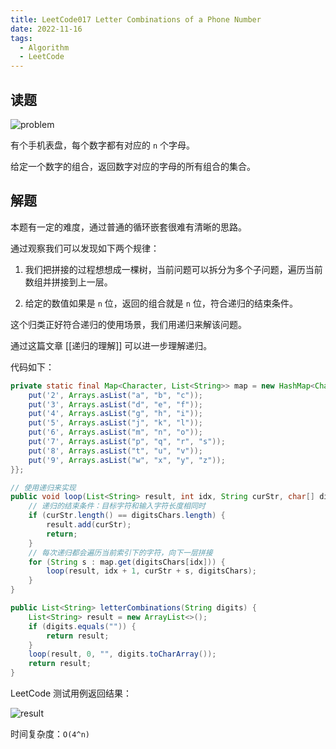 ```yaml
---
title: LeetCode017 Letter Combinations of a Phone Number
date: 2022-11-16
tags:
  - Algorithm
  - LeetCode
---
```



## 读题

![problem](https://cdn.jsdelivr.net/gh/snail-tech/oss@master/uPic/osTnju.png)

有个手机表盘，每个数字都有对应的 `n` 个字母。

给定一个数字的组合，返回数字对应的字母的所有组合的集合。

## 解题

本题有一定的难度，通过普通的循环嵌套很难有清晰的思路。

通过观察我们可以发现如下两个规律：

1. 我们把拼接的过程想想成一棵树，当前问题可以拆分为多个子问题，遍历当前数组并拼接到上一层。

2. 给定的数值如果是 `n` 位，返回的组合就是 `n` 位，符合递归的结束条件。

这个归类正好符合递归的使用场景，我们用递归来解该问题。

通过这篇文章 [[递归的理解]] 可以进一步理解递归。

代码如下：

```java
private static final Map<Character, List<String>> map = new HashMap<Character, List<String>>() {{
    put('2', Arrays.asList("a", "b", "c"));
    put('3', Arrays.asList("d", "e", "f"));
    put('4', Arrays.asList("g", "h", "i"));
    put('5', Arrays.asList("j", "k", "l"));
    put('6', Arrays.asList("m", "n", "o"));
    put('7', Arrays.asList("p", "q", "r", "s"));
    put('8', Arrays.asList("t", "u", "v"));
    put('9', Arrays.asList("w", "x", "y", "z"));
}};

// 使用递归来实现
public void loop(List<String> result, int idx, String curStr, char[] digitsChars) {
    // 递归的结束条件：目标字符和输入字符长度相同时
    if (curStr.length() == digitsChars.length) {
        result.add(curStr);
        return;
    }
    // 每次递归都会遍历当前索引下的字符，向下一层拼接
    for (String s : map.get(digitsChars[idx])) {
        loop(result, idx + 1, curStr + s, digitsChars);
    }
}

public List<String> letterCombinations(String digits) {
    List<String> result = new ArrayList<>();
    if (digits.equals("")) {
        return result;
    }
    loop(result, 0, "", digits.toCharArray());
    return result;
}
```

LeetCode 测试用例返回结果：

![result](https://cdn.jsdelivr.net/gh/snail-tech/oss@master/uPic/dkhcb5.png)

时间复杂度：`O(4^n)`

